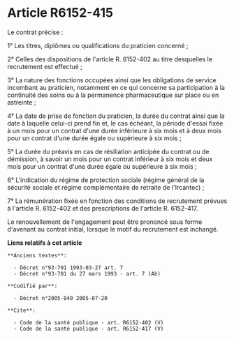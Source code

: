 # Article R6152-415

Le contrat précise :

1° Les titres, diplômes ou qualifications du praticien concerné ;

2° Celles des dispositions de l'article R. 6152-402 au titre desquelles le recrutement est effectué ;

3° La nature des fonctions occupées ainsi que les obligations de service incombant au praticien, notamment en ce qui concerne
sa participation à la continuité des soins ou à la permanence pharmaceutique sur place ou en astreinte ;

4° La date de prise de fonction du praticien, la durée du contrat ainsi que la date à laquelle celui-ci prend fin et, le cas
échéant, la période d'essai fixée à un mois pour un contrat d'une durée inférieure à six mois et à deux mois pour un contrat
d'une durée égale ou supérieure à six mois ;

5° La durée du préavis en cas de résiliation anticipée du contrat ou de démission, à savoir un mois pour un contrat inférieur
à six mois et deux mois pour un contrat d'une durée égale ou supérieure à six mois ;

6° L'indication du régime de protection sociale (régime général de la sécurité sociale et régime complémentaire de retraite
de l'Ircantec) ;

7° La rémunération fixée en fonction des conditions de recrutement prévues à l'article R. 6152-402 et des prescriptions de
l'article R. 6152-417.

Le renouvellement de l'engagement peut être prononcé sous forme d'avenant au contrat initial, lorsque le motif du recrutement
est inchangé.

**Liens relatifs à cet article**

	**Anciens textes**:

	  - Décret n°93-701 1993-03-27 art. 7
	  - Décret n°93-701 du 27 mars 1993 - art. 7 (Ab)

	**Codifié par**:

	  - Décret n°2005-840 2005-07-20

	**Cite**:

	  - Code de la santé publique - art. R6152-402 (V)
	  - Code de la santé publique - art. R6152-417 (V)
